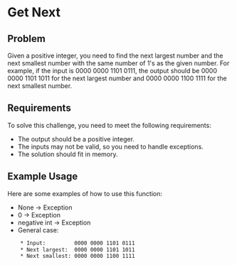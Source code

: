 # Get Next

## Problem

Given a positive integer, you need to find the next largest number and the next smallest number with the same number of 1's as the given number. For example, if the input is 0000 0000 1101 0111, the output should be 0000 0000 1101 1011 for the next largest number and 0000 0000 1100 1111 for the next smallest number.

## Requirements

To solve this challenge, you need to meet the following requirements:

- The output should be a positive integer.
- The inputs may not be valid, so you need to handle exceptions.
- The solution should fit in memory.

## Example Usage

Here are some examples of how to use this function:

- None -> Exception
- 0 -> Exception
- negative int -> Exception
- General case:
```txt
    * Input:         0000 0000 1101 0111
    * Next largest:  0000 0000 1101 1011
    * Next smallest: 0000 0000 1100 1111
```
